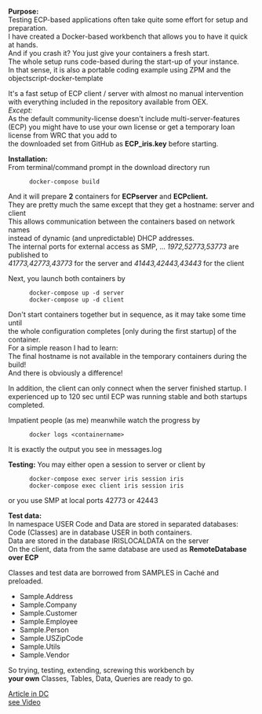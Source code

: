 __Purpose:__   
Testing ECP-based applications often take quite some effort for setup and preparation.  
I have created a Docker-based workbench that allows you to have it quick at hands.  
And if you crash it? You just give your containers a fresh start.  
The whole setup runs code-based during the start-up of your instance.  
In that sense, it is also a portable coding example using ZPM and the objectscript-docker-template  
  
It's a fast setup of ECP client / server with almost no manual intervention  
with everything included in the repository available from OEX.  
_Except:_   
As the default community-license doesn't include multi-server-features (ECP) you might 
have to use your own license or get a temporary loan license from WRC that you add to  
the downloaded set from GitHub as __ECP_iris.key__ before starting.   

__Installation:__  
From terminal/command prompt  in the download directory run  
~~~
      docker-compose build 
~~~
And it will prepare __2__ containers for __ECPserver__ and __ECPclient.__   
They are pretty much the same except that they get a hostname: server and client   
This allows communication between the containers based on network names  
instead of dynamic (and unpredictable) DHCP addresses.  
The internal ports for external access as SMP, ... _1972,52773,53773_ are published to  
_41773,42773,43773_ for the server and _41443,42443,43443_ for the client  

Next, you launch both containers  by   
~~~
      docker-compose up -d server
      docker-compose up -d client  
~~~
Don't start containers together but in sequence, as it may take some time until  
the whole configuration completes [only during the first startup] of the container.   
For a simple reason I had to learn:   
The final hostname is not available in the temporary containers during the build!  
And there is obviously a difference!  
  
In addition, the client can only connect when the server finished startup. 
I experienced up to 120 sec until ECP was running stable and both startups completed.  
  
Impatient people (as me) meanwhile watch the progress by  
~~~
      docker logs <containername>   
~~~
It is exactly the output you see in messages.log   

__Testing:__
You may either open a session to server or client by
~~~
      docker-compose exec server iris session iris
      docker-compose exec client iris session iris
~~~
or you use SMP at local ports 42773 or 42443   

__Test data:__  
In namespace USER Code and Data are stored in separated databases:   
Code (Classes) are in database USER in both containers.   
Data are stored in the database  IRISLOCALDATA on the server  
On the client, data from the same database are used as __RemoteDatabase over ECP__   

Classes and test data are borrowed from SAMPLES in Caché and preloaded.  
- Sample.Address  
- Sample.Company  
- Sample.Customer  
- Sample.Employee  
- Sample.Person  
- Sample.USZipCode  
- Sample.Utils  
- Sample.Vendor  

So trying, testing, extending, screwing this workbench by  
__your own__ Classes, Tables, Data, Queries are ready to go.

 [Article in DC](https://community.intersystems.com/post/iris-easy-ecp-workbench)   
 [see Video](https://youtu.be/1TsQCUNjLu4)  
